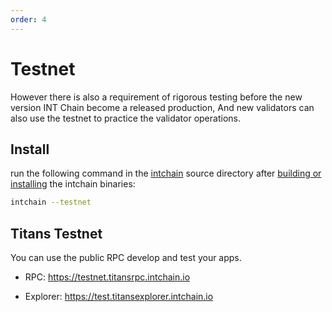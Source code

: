 ```yaml
---
order: 4
---
```


# Testnet

However there is also a requirement of rigorous testing before the new version INT Chain  become a released  production, And new validators can also use the testnet to practice the validator operations.

## Install

run the following command in the [intchain](https://github.com/intfoundation/intchain) source directory after [building or installing](2-install.md) the intchain binaries:

```bash
intchain --testnet
```

## Titans Testnet

You can use the public RPC develop and test your apps.

- RPC: <https://testnet.titansrpc.intchain.io>

- Explorer: <https://test.titansexplorer.intchain.io>
